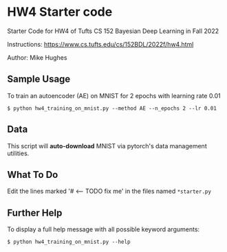 # HW4 Starter code

Starter Code for HW4 of Tufts CS 152 Bayesian Deep Learning in Fall 2022

Instructions: https://www.cs.tufts.edu/cs/152BDL/2022f/hw4.html

Author: Mike Hughes

Sample Usage
------------
To train an autoencoder (AE) on MNIST for 2 epochs with learning rate 0.01

```
$ python hw4_training_on_mnist.py --method AE --n_epochs 2 --lr 0.01
```

Data
----
This script will **auto-download** MNIST via pytorch's data management utilities.


What To Do
----------

Edit the lines marked '# <-- TODO fix me' in the files named `*starter.py`

Further Help
------------
To display a full help message with all possible keyword arguments:

```
$ python hw4_training_on_mnist.py --help
```
